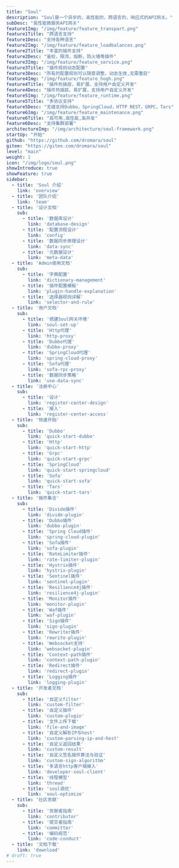```yaml
---
title: "Soul"
description: "Soul是一个异步的，高性能的，跨语言的，响应式的API网关。"
subDesc: "高性能微服务API网关"
feature1Img: "/img/feature/feature_transpart.png"
feature1Title: "跨语言支持"
feature1Desc: "支持各种语言"
feature2Img: "/img/feature/feature_loadbalances.png"
feature2Title: "丰富的插件支持"
feature2Desc: "鉴权，限流，熔断，防火墙等插件"
feature3Img: "/img/feature/feature_service.png"
feature3Title: "插件规则动态配置"
feature3Desc: "所有的配置规则可以随意调整，动态生效,无需重启"
feature4Img: "/img/feature/feature_hogh.png"
feature4Title: "插件热插拔，易扩展，支持用户自定义开发"
feature4Desc: "插件热插拔，易扩展，支持用户自定义开发"
feature5Img: "/img/feature/feature_runtime.png"
feature5Title: "多协议支持"
feature5Desc: "无缝支持Dubbo，SpringCloud，HTTP REST，GRPC，Tars"
feature6Img: "/img/feature/feature_maintenance.png"
feature6Title: "高可用,高性能,高并发"
feature6Desc: "支持集群部署"
architectureImg: "/img/architecture/soul-framework.png"
startUp: "开始"
github: "https://github.com/dromara/soul"
gitee: "https://gitee.com/dromara/soul"
level: "main"
weight: 1
icon: "/img/logo/soul.png"
showIntroduce: true
showFeature: true
sidebar:
  - title: 'Soul 介绍'  	
    link: 'overview'
  - title: '团队介绍'  	
    link: 'team'
  - title: '设计文档'  	
    sub:
      - title: '数据库设计'  	
        link: 'database-design'
      - title: '配置流程设计'  	
        link: 'config'
      - title: '数据同步原理设计'  	
        link: 'data-sync'
      - title: '元数据设计'  	
        link: 'meta-data'
  - title: 'Admin使用文档'  	
    sub:
      - title: '字典配置'  	
        link: 'dictionary-management'
      - title: '插件配置模板'  	
        link: 'plugin-handle-explanation'
      - title: '选择器规则详解'  	
        link: 'selector-and-rule'
  - title: '用户文档'  	
    sub:
      - title: '搭建Soul网关环境'  	
        link: 'soul-set-up'
      - title: 'Http代理'  	
        link: 'http-proxy'
      - title: 'Dubbo代理'  	
        link: 'dubbo-proxy'
      - title: 'SpringCloud代理'  	
        link: 'spring-cloud-proxy'
      - title: 'Sofa代理'  	
        link: 'sofa-rpc-proxy' 
      - title: '数据同步策略'  	
        link: 'use-data-sync'
  - title: '注册中心'  	
    sub:
      - title: '设计'
        link: 'register-center-design'
      - title: '接入'  	
        link: 'register-center-access'
  - title: '快速开始'  	
    sub:
      - title: 'Dubbo'  	
        link: 'quick-start-dubbo'
      - title: 'Http'  	
        link: 'quick-start-http'
      - title: 'Grpc'  	
        link: 'quick-start-grpc'
      - title: 'SpringCloud'  	
        link: 'quick-start-springcloud'
      - title: 'Sofa'  	
        link: 'quick-start-sofa' 
      - title: 'Tars'  	
        link: 'quick-start-tars'
  - title: '插件集合'  	
    sub:
      - title: 'Divide插件'  	
        link: 'divide-plugin'
      - title: 'Dubbo插件'  	
        link: 'dubbo-plugin'
      - title: 'Spring Cloud插件'  	
        link: 'spring-cloud-plugin'
      - title: 'Sofa插件'  	
        link: 'sofa-plugin'
      - title: 'RateLimiter插件'  	
        link: 'rate-limiter-plugin'
      - title: 'Hystrix插件'  	
        link: 'hystrix-plugin'
      - title: 'Sentinel插件'  	
        link: 'sentinel-plugin'
      - title: 'Resilience4j插件'  	
        link: 'resilience4j-plugin'
      - title: 'Monitor插件'  	
        link: 'monitor-plugin'
      - title: 'Waf插件'  	
        link: 'waf-plugin'
      - title: 'Sign插件'  	
        link: 'sign-plugin'
      - title: 'Rewriter插件'  	
        link: 'rewrite-plugin'
      - title: 'Websocket支持'  	
        link: 'websocket-plugin'
      - title: 'Context-path插件'  	
        link: 'context-path-plugin'
      - title: 'Redirect插件'  	
        link: 'redirect-plugin'
      - title: 'Logging插件'  	
        link: 'logging-plugin'
  - title: '开发者文档'  	
    sub:
      - title: '自定义filter'  	
        link: 'custom-filter'
      - title: '自定义插件'  	
        link: 'custom-plugin'
      - title: '文件上传下载'  	
        link: 'file-and-image'
      - title: '自定义解析IP与host'  	
        link: 'custom-parsing-ip-and-host'
      - title: '自定义返回结果'  	
        link: 'custom-result'
      - title: '自定义签名插件算法与验证'  	
        link: 'custom-sign-algorithm'
      - title: '多语言http客户端接入'  	
        link: 'developer-soul-client'
      - title: '线程模型'  	
        link: 'thread'
      - title: 'soul调优'  	
        link: 'soul-optimize'
  - title: '社区贡献'  	
    sub:
      - title: '贡献者指南'  	
        link: 'contributor'
      - title: '提交者指南'  	
        link: 'committer'
      - title: '编码规范'  	
        link: 'code-conduct'
  - title: '文档下载'  	
    link: 'download'
# draft: true
---
```


